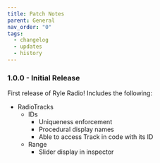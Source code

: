 ```yaml
---
title: Patch Notes
parent: General
nav_order: "0"
tags:
  - changelog
  - updates
  - history
---
```


### 1.0.0 - Initial Release
First release of Ryle Radio! Includes the following:
- RadioTracks
    - IDs
        - Uniqueness enforcement
        - Procedural display names
        - Able to access Track in code with its ID
    - Range
        - Slider display in inspector